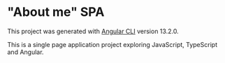 # "About me" SPA

This project was generated with [Angular CLI](https://github.com/angular/angular-cli) version 13.2.0.

This is a single page application project exploring JavaScript, TypeScript and Angular.
